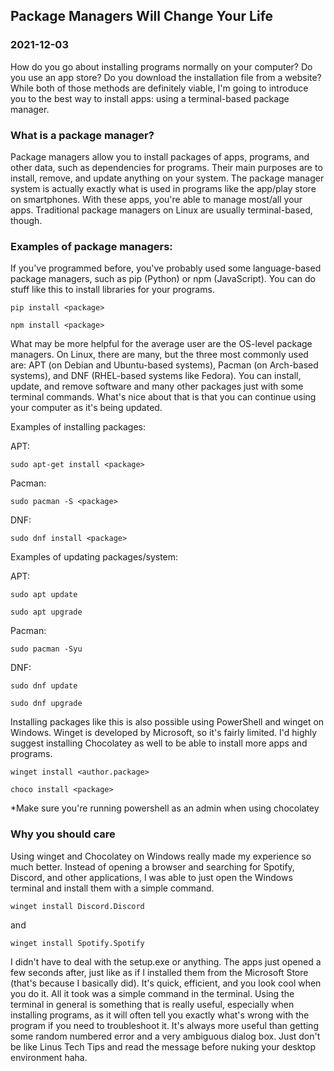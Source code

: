 <!---
title:Package Managers Will Change Your Life
date:Fri, 03 Dec 2021 22:00:00 EDT
description:Learn to install programs the hackerman way
--->

## Package Managers Will Change Your Life

### 2021-12-03

How do you go about installing programs normally on your computer? Do you use an app store? Do you download the installation file from a website? While both of those methods are definitely viable, I'm going to introduce you to the best way to install apps: using a terminal-based package manager.

### What is a package manager?

Package managers allow you to install packages of apps, programs, and other data, such as dependencies for programs. Their main purposes are to install, remove, and update anything on your system. The package manager system is actually exactly what is used in programs like the app/play store on smartphones. With these apps, you're able to manage most/all your apps. Traditional package managers on Linux are usually terminal-based, though.

### Examples of package managers:

If you've programmed before, you've probably used some language-based package managers, such as pip (Python) or npm (JavaScript). You can do stuff like this to install libraries for your programs.

```
pip install <package>
```

```
npm install <package>
```

What may be more helpful for the average user are the OS-level package managers. On Linux, there are many, but the three most commonly used are: APT (on Debian and Ubuntu-based systems), Pacman (on Arch-based systems), and DNF (RHEL-based systems like Fedora). You can install, update, and remove software and many other packages just with some terminal commands. What's nice about that is that you can continue using your computer as it's being updated.

Examples of installing packages:

APT:

```
sudo apt-get install <package>
```

Pacman:

```
sudo pacman -S <package>
```

DNF:

```
sudo dnf install <package>
```

Examples of updating packages/system:

APT:

```
sudo apt update
```

```
sudo apt upgrade
```

Pacman:

```
sudo pacman -Syu
```

DNF:

```
sudo dnf update
```

```
sudo dnf upgrade
```

Installing packages like this is also possible using PowerShell and winget on Windows. Winget is developed by Microsoft, so it's fairly limited. I'd highly suggest installing Chocolatey as well to be able to install more apps and programs.

```
winget install <author.package>
```

```
choco install <package>
```

\*Make sure you're running powershell as an admin when using chocolatey

### Why you should care

Using winget and Chocolatey on Windows really made my experience so much better. Instead of opening a browser and searching for Spotify, Discord, and other applications, I was able to just open the Windows terminal and install them with a simple command.

```
winget install Discord.Discord
```

and

```
winget install Spotify.Spotify
```

I didn't have to deal with the setup.exe or anything. The apps just opened a few seconds after, just like as if I installed them from the Microsoft Store (that's because I basically did). It's quick, efficient, and you look cool when you do it. All it took was a simple command in the terminal. Using the terminal in general is something that is really useful, especially when installing programs, as it will often tell you exactly what's wrong with the program if you need to troubleshoot it. It's always more useful than getting some random numbered error and a very ambiguous dialog box. Just don't be like Linus Tech Tips and read the message before nuking your desktop environment haha.
